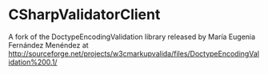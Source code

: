 CSharpValidatorClient
=====================

A fork of the DoctypeEncodingValidation library released by María Eugenia Fernández Menéndez at http://sourceforge.net/projects/w3cmarkupvalida/files/DoctypeEncodingValidation%200.1/
